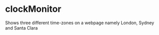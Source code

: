 # clockMonitor

Shows three different time-zones on a webpage namely London, Sydney and Santa Clara
